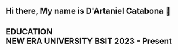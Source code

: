 ## Hi there, My name is D'Artaniel Catabona 👋
<h2>
  
</h2>

<h2>
 EDUCATION
  <br>
  NEW ERA UNIVERSITY
  BSIT 
  2023 - Present
</h2>
